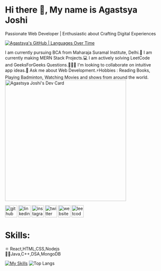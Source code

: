 # Hi there 👋, My name is Agastsya Joshi
Passionate Web Developer | Enthusiastic about Crafting Digital Experiences

[![Agastsya's GitHub | Languages Over Time](https://stats.quine.sh/Agastsya/languages-over-time?theme=dark)](https://quine.sh?utm_source=widgets&utm_campaign=Agastsya)

I am currently pursuing BCA from Maharaja Suramal Institute, Delhi.📱 I am currently making MERN Stack Projects.💻 I am actively solving LeetCode and GeeksForGeeks Questions.🧑‍🤝‍🧑 I'm looking to collaborate on intuitive app ideas.💭 Ask me about Web Development.⚡Hobbies : Reading Books, Playing Badminton, Watching Movies and shows from around the world.
<a href="https://app.daily.dev/agastsya"><img src="https://api.daily.dev/devcards/71e5b95bd9f14e5b99a6289eb1e6e4fd.png?r=2q100" width="400" alt="Agastsya Joshi's Dev Card"/></a> 
                            
[<img src='https://cdn.jsdelivr.net/npm/simple-icons@3.0.1/icons/github.svg' alt='github' height='40'>](https://github.com/https://github.com/Agastsya)  [<img src='https://cdn.jsdelivr.net/npm/simple-icons@3.0.1/icons/linkedin.svg' alt='linkedin' height='40'>](https://www.linkedin.com/in/https://www.linkedin.com/in/agastsya-joshi-b6a929202//)  [<img src='https://cdn.jsdelivr.net/npm/simple-icons@3.0.1/icons/instagram.svg' alt='instagram' height='40'>](https://www.instagram.com/https://www.instagram.com/agastsya//)  [<img src='https://cdn.jsdelivr.net/npm/simple-icons@3.0.1/icons/twitter.svg' alt='twitter' height='40'>](https://twitter.com/https://twitter.com/Agastsya1)  [<img src='https://cdn.jsdelivr.net/npm/simple-icons@3.0.1/icons/icloud.svg' alt='website' height='40'>](https://agastsya.github.io/)  [<img src='https://cdn.jsdelivr.net/npm/simple-icons@3.0.1/icons/leetcode.svg' alt='leetcode' height='40'>](https://leetcode.com/AJMAax/)  




# Skills:
⚛ React,HTML,CSS,Nodejs                   
👩‍💻Java,C++,DSA,MongoDB


[![My Skills](https://skills.thijs.gg/icons?i=js,html,css,git,html,java,nodejs,php,react)](https://skills.thijs.gg)
![Top Langs](https://github-readme-stats.vercel.app/api/top-langs/?username=anuraghazra&hide_progress=true&theme=radical) 



